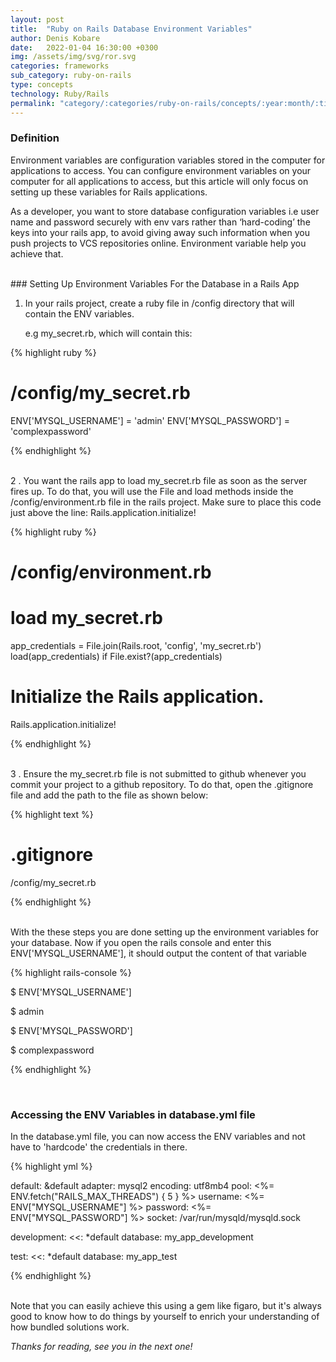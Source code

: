 ```yaml
---
layout: post
title:  "Ruby on Rails Database Environment Variables"
author: Denis Kobare
date:   2022-01-04 16:30:00 +0300
img: /assets/img/svg/ror.svg
categories: frameworks
sub_category: ruby-on-rails
type: concepts
technology: Ruby/Rails
permalink: "category/:categories/ruby-on-rails/concepts/:year:month/:title"
---
```


### Definition

Environment variables are configuration variables stored in the computer for applications to access. You can configure environment variables on your computer for all applications to access, but this article will only focus on setting up these variables for Rails applications.

As a developer, you want to store database configuration variables i.e user name and password securely with env vars rather than ‘hard-coding’ the keys into your rails app, to avoid giving away such information when you push projects to VCS repositories online. Environment variable help you achieve that.

<br>
### Setting Up Environment Variables For the Database in a Rails App

1. In your rails project, create a  ruby file in /config directory that will contain the ENV variables.

   e.g my_secret.rb, which will contain this:

{% highlight ruby %}
# /config/my_secret.rb

ENV['MYSQL_USERNAME'] = 'admin'
ENV['MYSQL_PASSWORD'] = 'complexpassword'

{% endhighlight %} 

<br>
2 . You want the rails app to load my_secret.rb file as soon as the server fires up. To do that, you will use the File and load methods inside the /config/environment.rb file in the rails project. Make sure to place this code just above the line: Rails.application.initialize!

{% highlight ruby %}
# /config/environment.rb

# load my_secret.rb
app_credentials = File.join(Rails.root, 'config', 'my_secret.rb')
load(app_credentials) if File.exist?(app_credentials)

# Initialize the Rails application.
Rails.application.initialize!

{% endhighlight %}  

<br>
3 . Ensure the my_secret.rb file is not submitted to github whenever you commit your project to a github repository. To do that, open the .gitignore file and add the path to the file as shown below:

{% highlight text %}
# .gitignore

/config/my_secret.rb

{% endhighlight %} 

<br>
With the these steps you are done setting up the environment variables for your database. Now if you open the rails console and enter this ENV['MYSQL_USERNAME'], it should output the content of that variable

{% highlight rails-console %} 

$ ENV['MYSQL_USERNAME']

$ admin

$ ENV['MYSQL_PASSWORD'] 

$ complexpassword

{% endhighlight %}

<br>

### Accessing the ENV Variables in database.yml file

In the database.yml file, you can now access the ENV variables and not have to 'hardcode' the credentials in there.

{% highlight yml %} 

default: &default
  adapter: mysql2
  encoding: utf8mb4
  pool: <%= ENV.fetch("RAILS_MAX_THREADS") { 5 } %>
  username: <%= ENV["MYSQL_USERNAME"] %>
  password: <%= ENV["MYSQL_PASSWORD"] %>
  socket: /var/run/mysqld/mysqld.sock

development:
  <<: *default
  database: my_app_development

test:
  <<: *default
  database: my_app_test

{% endhighlight %}


<br>
Note that you can easily achieve this using a gem like figaro, but it's always good to know how to do things by yourself to enrich your understanding of how bundled solutions work.

*Thanks for reading, see you in the next one!*
